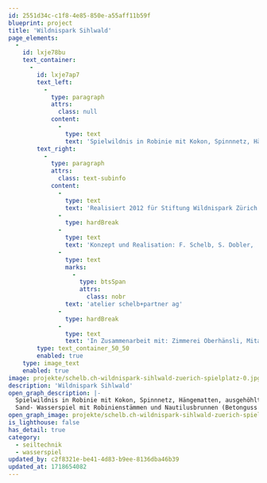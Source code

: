 ```yaml
---
id: 2551d34c-c1f8-4e85-850e-a55aff11b59f
blueprint: project
title: 'Wildnispark Sihlwald'
page_elements:
  -
    id: lxje78bu
    text_container:
      -
        id: lxje7ap7
        text_left:
          -
            type: paragraph
            attrs:
              class: null
            content:
              -
                type: text
                text: 'Spielwildnis in Robinie mit Kokon, Spinnnetz, Hängematten, ausgehöhltem Baum. Sand- Wasserspiel mit Robinienstämmen und Nautilusbrunnen (Betonguss in Sandnegativ)'
        text_right:
          -
            type: paragraph
            attrs:
              class: text-subinfo
            content:
              -
                type: text
                text: 'Realisiert 2012 für Stiftung Wildnispark Zürich'
              -
                type: hardBreak
              -
                type: text
                text: 'Konzept und Realisation: F. Schelb, S. Dobler, '
              -
                type: text
                marks:
                  -
                    type: btsSpan
                    attrs:
                      class: nobr
                text: 'atelier schelb+partner ag'
              -
                type: hardBreak
              -
                type: text
                text: 'In Zusammenarbeit mit: Zimmerei Oberhänsli, Mitarbeiter Wildnispark'
        type: text_container_50_50
        enabled: true
    type: image_text
    enabled: true
image: projekte/schelb.ch-wildnispark-sihlwald-zuerich-spielplatz-0.jpg
description: 'Wildnispark Sihlwald'
open_graph_description: |-
  Spielwildnis in Robinie mit Kokon, Spinnnetz, Hängematten, ausgehöhltem Baum.
  Sand- Wasserspiel mit Robinienstämmen und Nautilusbrunnen (Betonguss in Sandnegativ)
open_graph_image: projekte/schelb.ch-wildnispark-sihlwald-zuerich-spielplatz-0.jpg
is_lighthouse: false
has_detail: true
category:
  - seiltechnik
  - wasserspiel
updated_by: c2f8321e-be41-4d83-b9ee-8136dba46b39
updated_at: 1718654082
---
```

